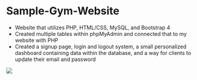 # Sample-Gym-Website
+ Website that utilizes PHP, HTML/CSS, MySQL, and Bootstrap 4
+ Created multiple tables within phpMyAdmin and connected that to my website with PHP
+ Created a signup page, login and logout system, a small personalized dashboard containing data within the database, and a way for clients to update their email and password

![](Page1LoogedOut)
